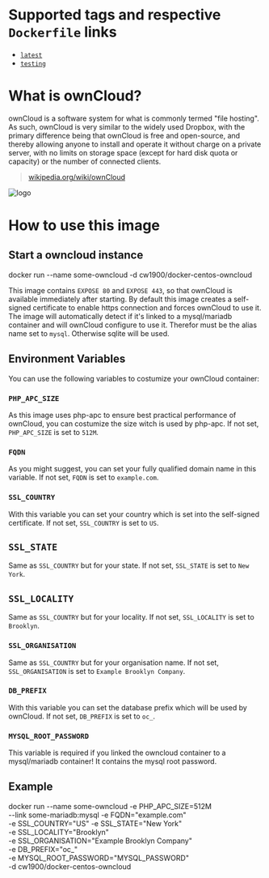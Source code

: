# Supported tags and respective `Dockerfile` links
- [`latest`](https://github.com/cw1/docker-centos-owncloud/blob/master/Dockerfile)
- [`testing`](https://github.com/cw1/docker-centos-owncloud/blob/testing/Dockerfile)

# What is ownCloud?

ownCloud is a software system for what is commonly termed "file hosting". As such, ownCloud is very similar to the widely used Dropbox, with the primary difference being that ownCloud is free and open-source, and thereby allowing anyone to install and operate it without charge on a private server, with no limits on storage space (except for hard disk quota or capacity) or the number of connected clients.

> [wikipedia.org/wiki/ownCloud](http://en.wikipedia.org/wiki/Owncloud)

![logo](http://upload.wikimedia.org/wikipedia/commons/thumb/b/b6/OwnCloud2-Logo.svg/200px-OwnCloud2-Logo.svg.png)

# How to use this image

## Start a owncloud instance

  docker run --name some-owncloud -d cw1900/docker-centos-owncloud

This image contains `EXPOSE 80` and `EXPOSE 443`, so that ownCloud is available immediately after starting. By default this image creates a self-signed certificate to enable https connection and forces ownCloud to use it. The image will automatically detect if it's linked to a mysql/mariadb container and will ownCloud configure to use it. Therefor must be the alias name set to `mysql`. Otherwise sqlite will be used.

## Environment Variables

You can use the following variables to costumize your ownCloud container:

### `PHP_APC_SIZE`

As this image uses php-apc to ensure best practical performance of ownCloud, you can costumize the size witch is used by php-apc. If not set, `PHP_APC_SIZE` is set to `512M`.

### `FQDN`

As you might suggest, you can set your fully qualified domain name in this variable. If not set, `FQDN` is set to `example.com`.

### `SSL_COUNTRY`

With this variable you can set your country which is set into the self-signed certificate. If not set, `SSL_COUNTRY` is set to `US`.

## `SSL_STATE`

Same as `SSL_COUNTRY` but for your state. If not set, `SSL_STATE` is set to `New York`.

## `SSL_LOCALITY`

Same as `SSL_COUNTRY` but for your locality. If not set, `SSL_LOCALITY` is set to `Brooklyn`.

### `SSL_ORGANISATION`

Same as `SSL_COUNTRY` but for your organisation name. If not set, `SSL_ORGANISATION` is set to `Example Brooklyn Company`.

### `DB_PREFIX`

With this variable you can set the database prefix which will be used by ownCloud. If not set, `DB_PREFIX` is set to `oc_`.

### `MYSQL_ROOT_PASSWORD`

This variable is required if you linked the owncloud container to a mysql/mariadb container! It contains the mysql root password.

## Example

  docker run --name some-owncloud -e PHP_APC_SIZE=512M \
    --link some-mariadb:mysql
    -e FQDN="example.com" \
    -e SSL_COUNTRY="US"
    -e SSL_STATE="New York" \
    -e SSL_LOCALITY="Brooklyn" \
    -e SSL_ORGANISATION="Example Brooklyn Company" \
    -e DB_PREFIX="oc_" \
    -e MYSQL_ROOT_PASSWORD="MYSQL_PASSWORD" \
    -d cw1900/docker-centos-owncloud